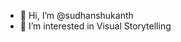 - 👋 Hi, I’m @sudhanshukanth
- 👀 I’m interested in Visual Storytelling


<!---
sudhanshukanth/sudhanshukanth is a ✨ special ✨ repository because its `README.md` (this file) appears on your GitHub profile.
You can click the Preview link to take a look at your changes.
--->
